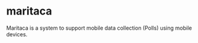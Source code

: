 maritaca
========

Maritaca is a system to support mobile data collection (Polls) using mobile devices.